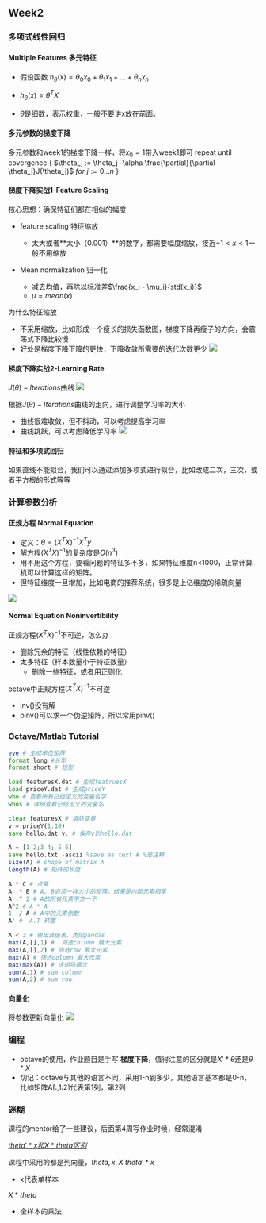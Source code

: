 ## Week2


### 多项式线性回归



#### Multiple Features 多元特征

- 假设函数 $h_\theta(x) = \theta_0x_0+\theta_1x_1+…+\theta_nx_n$

- $h_\theta(x) = \theta^TX$
- $\theta$是细数，表示权重，一般不要讲x放在前面。



#### 多元参数的梯度下降
多元参数和week1的梯度下降一样，将$x_0 = 1$带入week1即可
repeat until covergence {
    $\theta_j := \theta_j -\alpha \frac{\partial}{\partial \theta_j}J(\theta_j)$ $for\ j := 0...n$
}


#### 梯度下降实战1-Feature Scaling
核心思想：确保特征们都在相似的幅度

- feature scaling 特征缩放
    - 太大或者**太小（0.001）**的数字，都需要幅度缩放，接近$-1< x< 1$一般不用缩放

- Mean normalization 归一化
    - 减去均值，再除以标准差$\frac{x_i - \mu_i}{std(x_i)}​$
    - $\mu = mean(x)$

为什么特征缩放
- 不采用缩放，比如形成一个瘦长的损失函数图，梯度下降再瘦子的方向，会震荡式下降比较慢
- 好处是梯度下降下降的更快，下降收敛所需要的迭代次数更少
![](<https://user-images.githubusercontent.com/41643043/55670396-423b8580-58b6-11e9-9655-fd294ddedb75.png>)


#### 梯度下降实战2-Learning Rate
$J(\theta)-Iterations$曲线
![](https://user-images.githubusercontent.com/41643043/55677310-dbe74f00-5917-11e9-890d-95ff3f06c054.png)

根据$J(\theta)-Iterations$曲线的走向，进行调整学习率的大小
- 曲线很难收敛，但不抖动，可以考虑提高学习率
- 曲线跳跃，可以考虑降低学习率
![](https://user-images.githubusercontent.com/41643043/55677312-ddb11280-5917-11e9-9042-e2dca3eb036a.png)


#### 特征和多项式回归
如果直线不能拟合，我们可以通过添加多项式进行拟合，比如改成二次，三次，或者平方根的形式等等



### 计算参数分析

#### 正规方程 Normal Equation
- 定义：$\theta = (X^T X)^{-1}X^Ty$
- 解方程$(X^T X)^{-1}$的复杂度是$O(n^3)$
- 用不用这个方程，要看问题的特征多不多，如果特征维度n<1000，正常计算机可以计算这样的矩阵。
- 但特征维度一旦增加，比如电商的推荐系统，很多是上亿维度的稀疏向量

![](https://user-images.githubusercontent.com/41643043/55677705-37690b00-591f-11e9-8a46-e1bf57fd3696.png)

#### Normal Equation Noninvertibility
正规方程$(X^T X)^{-1}$不可逆，怎么办
- 删除冗余的特征（线性依赖的特征）
- 太多特征（样本数量小于特征数量）
    - 删除一些特征，或者用正则化

octave中正规方程$(X^T X)^{-1}$不可逆
- inv()没有解
- pinv()可以求一个伪逆矩阵，所以常用pinv()


### Octave/Matlab Tutorial

```octave
eye # 生成单位矩阵
format long #长型
format short # 短型

load featuresX.dat # 生成featruesX
load priceY.dat # 生成priceY
who # 查看所有已经定义的变量名字
whos # 详细查看已经定义的变量名

clear featuresX # 清除变量
v = priceY(1:10) 
save hello.dat v; # 保存v到hello.dat

A = [1 2;3 4; 5 6]
save hello.txt -ascii %save as text # %是注释
size(A) # shape of matrix A
length(A) # 矩阵的长度
```


```octave
A * C # 点乘
A .* B # A, B必须一样大小的矩阵，结果是内部元素相乘
A .^ 2 # A的所有元素平方一下
A^2 # A * A
1 ./ A # A中的元素倒数
A' #  A.T 转置

A < 3 # 输出真值表，类似pandas
max(A,[],1) #  筛选column 最大元素
max(A,[],2) # 筛选row 最大元素
max(A) # 筛选column 最大元素
max(max(A)) # 求矩阵最大
sum(A,1) # sum column
sum(A,2) # sum row

```

#### 向量化
将参数更新向量化
![](https://user-images.githubusercontent.com/41643043/55678730-245f3680-5931-11e9-91db-d487d4d5230a.png)


### 编程
- octave的使用，作业题目是手写 **梯度下降**，值得注意的区分就是$X'*\theta$还是$\theta*X$
- 切记：octave与其他的语言不同，采用1-n到多少，其他语言基本都是0-n，比如矩阵A[:,1:2]代表第1列，第2列


### 迷糊

课程的mentor给了一些建议，后面第4周写作业时候，经常混淆

[$theta'*x 和 X*theta 区别$](https://www.coursera.org/learn/machine-learning/supplement/SFKpu/programming-tips-from-mentors)

课程中采用的都是列向量，$theta, x, X$
$theta'*x$
- x代表单样本

$X*theta$
- 全样本的乘法





